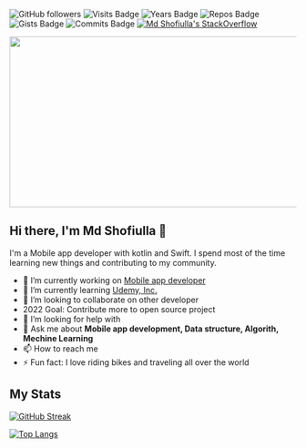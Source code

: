 ![GitHub followers](https://img.shields.io/github/followers/shofiq301?logo=GitHub&style=flat-square)
![Visits Badge](https://badges.pufler.dev/visits/alifhasnain/shofiq301?style=flat-square)
![Years Badge](https://badges.pufler.dev/years/shofiq301?style=flat-square)
![Repos Badge](https://badges.pufler.dev/repos/shofiq301?style=flat-square)
![Gists Badge](https://badges.pufler.dev/gists/shofiq301?style=flat-square)
![Commits Badge](https://badges.pufler.dev/commits/monthly/shofiq301)
[![Md Shofiulla's StackOverflow](https://stackoverflow-badge.vercel.app/?userID=9158688)]([https://stackoverflow.com/users/8521094/alif-hasnain](https://stackoverflow.com/users/9158688/md-shofiulla))
<div align="center">
  <img src="https://media.giphy.com/media/dWesBcTLavkZuG35MI/giphy.gif" width="600" height="300"/>
</div>
<!--
 <div id="badges">
  <a href="your-linkedin-URL">
    <img src="https://img.shields.io/badge/LinkedIn-blue?style=for-the-badge&logo=linkedin&logoColor=white" alt="LinkedIn Badge"/>
  </a>
  <a href="https://stackoverflow.com/users/9158688/md-shofiulla">
    <img src="https://img.shields.io/badge/YouTube-red?style=for-the-badge&logo=youtube&logoColor=white" alt="Youtube Badge"/>
  </a>
  <a href="your-twitter-URL">
    <img src="https://img.shields.io/badge/Twitter-blue?style=for-the-badge&logo=twitter&logoColor=white" alt="Twitter Badge"/>
  </a>
<img src="https://komarev.com/ghpvc/?username=shofiq301&style=flat-square&color=blue" alt=""/>
</div>
<div align="center">
<img src="https://komarev.com/ghpvc/?username=shofiq301&style=flat-square&color=blue" alt=""/>
</div>
--!>

## Hi there, I'm Md Shofiulla :handshake:
I'm a Mobile app developer with kotlin and Swift. I spend most of the time learning new things and contributing to my community. 

- 🔭 I’m currently working on [Mobile app developer](https://iotait.tech/) 
- 🌱 I’m currently learning [Udemy, Inc.](https://www.udemy.com/course/android-architecture-componentsmvvm-with-dagger-retrofit/?src=sac&kw=Complete+android+jetpack)
- 👯 I’m looking to collaborate on other developer
- 2022 Goal: Contribute more to open source project
- 🤔 I’m looking for help with 
- 💬 Ask me about **Mobile app development, Data structure, Algorith, Mechine Learning** 
- 📫 How to reach me
- ⚡ Fun fact: I love riding bikes and traveling all over the world
## My Stats
[![GitHub Streak](http://github-readme-streak-stats.herokuapp.com?user=shofiq301&theme=dark&background=000000)](https://git.io/streak-stats)

[![Top Langs](https://github-readme-stats.vercel.app/api/top-langs/?username=shofiq301&layout=compact&theme=vision-friendly-dark)](https://github.com/anuraghazra/github-readme-stats)
